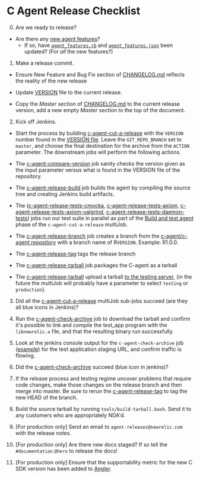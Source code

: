 # C Agent Release Checklist

0. Are we ready to release?

- Are there any [new agent features](https://newrelic.jiveon.com/people/zkay@newrelic.com/blog/2018/06/22/your-agent-features-are-our-ui-features-too)?
  - If so, have [`agent_features.rb`](https://source.datanerd.us/APM/rpm_site/blob/master/app/models/agent_feature.rb) and [`agent_features.json`](https://source.datanerd.us/APM/agent-feature-list/blob/master/public-html/agent_features.json) been updated?  (For *all* the new features?)

1. Make a release commit.

- Ensure New Feature and Bug Fix section of [CHANGELOG.md](https://source.datanerd.us/c-agent/c-agent/blob/master/CHANGELOG.md) reflects the reality of the new release

- Update [VERSION](https://source.datanerd.us/c-agent/c-agent/blob/master/VERSION) file to the current release.

- Copy the *Master* section of [CHANGELOG.md](https://source.datanerd.us/c-agent/c-agent/blob/master/CHANGELOG.md) to the current release version, add a new empty *Master* section to the top of the document.


2. Kick off Jenkins.

- Start the process by building [c-agent-cut-a-release](https://c-agent-build.pdx.vm.datanerd.us/job/c-agent-cut-a-release/build?delay=0sec) with the `VERSION` number found in the [VERSION file](https://source.datanerd.us/c-agent/c-agent/blob/master/VERSION).  Leave the  `GIT_REPO_BRANCH` set to `master`, and choose the final destination for the archive from the `ACTION` parameter. The downstream jobs will perform the following actions.

- The [c-agent-compare-version](https://c-agent-build.pdx.vm.datanerd.us/job/c-agent-compare-version/) job sanity checks the version given as the input parameter versus what is found in the VERSION file of the repository.

- The [c-agent-release-build](https://c-agent-build.pdx.vm.datanerd.us/job/c-agent-release-build/) job builds the agent by compiling the source tree and creating Jenkins build artifacts.

- The ([c-agent-release-tests-cmocka](https://c-agent-build.pdx.vm.datanerd.us/job/c-agent-release-tests-cmocka/), [c-agent-release-tests-axiom](https://c-agent-build.pdx.vm.datanerd.us/job/c-agent-release-tests-axiom/), [c-agent-release-tests-axiom-valgrind](https://c-agent-build.pdx.vm.datanerd.us/job/c-agent-release-tests-axiom-valgrind/), [c-agent-release-tests-daemon-tests](https://c-agent-build.pdx.vm.datanerd.us/job/c-agent-release-tests-daemon-tests/)) jobs run our test suite in parallel as part of the [Build and test agent](https://source.datanerd.us/c-agent/c-agent/blob/master/jenkins/jobs/jobs.groovy#L48) phase of the `c-agent-cut-a-release` multiJob.

- The [c-agent-release-branch](https://c-agent-build.pdx.vm.datanerd.us/job/c-agent-release-branch/) job creates a branch from the [c-agent/c-agent repository](https://source.datanerd.us/c-agent/c-agent) with a branch name of R`VERSION`. Example: R1.0.0.

- The [c-agent-release-tag](https://c-agent-build.pdx.vm.datanerd.us/job/c-agent-release-tag/) tags the release branch

- The [c-agent-release-tarball](https://c-agent-build.pdx.vm.datanerd.us/job/c-agent-release-tarball/) job packages the C-agent as a tarball

- The [c-agent-release-tarball](https://c-agent-build.pdx.vm.datanerd.us/job/c-agent-release-tarball/) upload a tarball [to the testing server](http://nr-downloads-private.s3-website-us-east-1.amazonaws.com/75ac22b116/c_agent/), (in the future the multiJob will probably have a parameter to select `testing` or `production`).

3. Did all the [c-agent-cut-a-release](https://c-agent-build.pdx.vm.datanerd.us/job/c-agent-cut-a-release/) multiJob sub-jobs succeed (are they all blue icons in Jenkins)?

4. Run the [c-agent-check-archive](https://c-agent-build.pdx.vm.datanerd.us/job/c-agent-check-archive/) job to download the tarball and confirm it's possible to link and compile the test_app program with the `libnewrelic.a` file, and that the resulting binary run successfully.

5. Look at the jenkins console output for the `c-agent-check-archive` job ([example](https://c-agent-build.pdx.vm.datanerd.us/job/c-agent-check-archive/4/console)) for the test application staging URL, and confirm traffic is flowing.

6. Did the [c-agent-check-archive](https://c-agent-build.pdx.vm.datanerd.us/job/c-agent-check-archive/) succeed (blue icon in jenkins)?

7. If the release process and testing regime uncover problems that require code changes, make those changes on the release branch and then merge into master.  Be sure to rerun the [c-agent-release-tag](https://c-agent-build.pdx.vm.datanerd.us/job/c-agent-release-branch/) to tag the new HEAD of the branch.

8. Build the source tarball by running `tools/build-tarball.bash`. Send it to any customers who are appropriately NDA'd.

9. [For production only] Send an email to `agent-releases@newrelic.com` with the release notes.

10. [For production only] Are there new docs staged? If so tell the `#documentation` `@hero` to release the docs!

11. [For production only] Ensure that the supportability metric for the new C SDK version has been added to [Angler](https://source.datanerd.us/agents/angler/).
